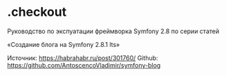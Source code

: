 .checkout
=========

Руководство по экспуатации фреймворка Symfony 2.8
по серии статей

«Создание блога на Symfony 2.8.1 lts»

Источник: https://habrahabr.ru/post/301760/
Github: https://github.com/AntoscencoVladimir/symfony-blog